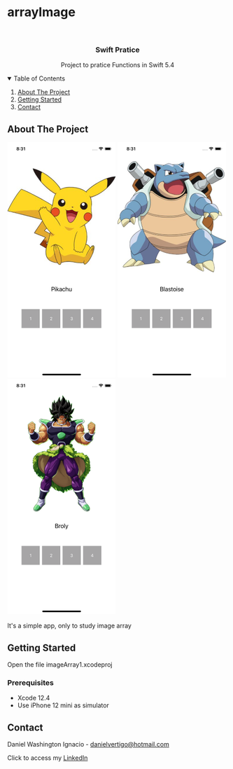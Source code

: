 # arrayImage

<!-- PROJECT LOGO -->
<br />
<p align="center">

  <h3 align="center">Swift Pratice</h3>
  <p align="center">
    Project to pratice Functions in Swift 5.4
  </p>
</p>



<!-- TABLE OF CONTENTS -->
<details open="open">
  <summary>Table of Contents</summary>
  <ol>
    <li>
      <a href="#about-the-project">About The Project</a>
    </li>
    <li>
      <a href="#getting-started">Getting Started</a>
    </li>
    <li><a href="#contact">Contact</a></li>
  </ol>
</details>



<!-- ABOUT THE PROJECT -->
## About The Project
<p float="left">
  <img src="https://github.com/Dwashi2/swift-array-Image-1/blob/main/1.png" width="248">
  <img src="https://github.com/Dwashi2/swift-array-Image-1/blob/main/2.png" width="248">
  <img src="https://github.com/Dwashi2/swift-array-Image-1/blob/main/3.png" width="248">
</p>
 
 


It's a simple app, only to study image array


<!-- GETTING STARTED -->
## Getting Started

Open the file imageArray1.xcodeproj 

### Prerequisites

* Xcode 12.4
* Use iPhone 12 mini as simulator 

<!-- CONTACT -->
## Contact

Daniel Washington Ignacio - danielvertigo@hotmail.com

Click to access my [LinkedIn](https://www.linkedin.com/in/daniel-washington-ignacio-ab439b164/)

